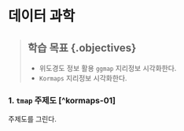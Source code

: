 # 데이터 과학



> ## 학습 목표 {.objectives}
>
>  * 위도경도 정보 활용 `ggmap` 지리정보 시각화한다.
>  * `Kormaps` 지리정보 시각화한다.

### 1. `tmap` 주제도 [^kormaps-01] 

주제도를 그린다.

